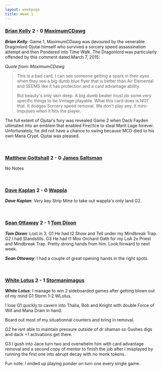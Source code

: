 ```yaml
---
layout: weekpage
title: Week 1
---
```




### [Brian Kelly](/BK1-Dragonlord-Mentor-Control) 2 - 0 [MaximumCDawg](/MCD1-Dark-Times)

***Brian Kelly***: Game 1, MaximumCDawg was devoured by the venerable Dragonlord Ojutai himself who survived a sorcery speed assassination attempt and then Pondered into Time Walk.  The Dragonlord was particularly offended by this comment dated March 7, 2015:

*Quote from: MaximumCDawg*

> This is a bad card.  I can see someone getting a spark in their eyes when they see a big dumb blue flyer that is better than Air Elemental and SEEMS like it has protection and a card advantage ability.
>
> But beauty's only skin deep.  A big dumb beater must do some very specific things to be Vintage playable.  What this card does is NOT that.
It dodges Sorcery speed removal.  We don't play any.  It mini-impulses when it hits the player.
>

The full extent of Ojutai's fury was revealed Game 2 when Dack Fayden ultimated into an emblem that enabled Fire//Ice to steal Marit Lage forever.  Unfortunately, he did not have a chance to swing because MCD died to his own Mana Crypt.  Ojutai was pleased.

<br />

### [Matthew Gottshall](/MG1-Mono-Blue-Control) 2 - 0 [James Saltsman](/JGS1-Stax)
No Notes

<br />

### [Dave Kaplan](/DK1-UR-Delver)  2 - 0 [Wappla](/W1-URg-Delver)

***Dave Kaplan***: Very key Strip Mine to take out wappla's only land G2.

<br />

### [Sean Ottaway](/SO1-Oath) 2 - 1 [Tom Dixon](/TD1-Landstill)

***Tom Dixon***: Lost in 3. G1 He had t2 Show and Tell under my Mindbreak Trap. G2 I had Standstills. G3 He had t1 Mox Orchard Oath for my LoA 2x Priest and Mindbreak Trap. Pretty strong hands from him. Look forward to next week.

***Sean Ottaway***: I had a couple of great opening hands in the right spots.

<br />

### [White Lotus](/WL1-Jeskai-Gush-Control) 2 - 1 [Stormanimagus](/ST1-Stone-Cold-Humans)

***White Lotus***:
I manage to win 2 sideboarded games after getting blown out of my mind G1 Storm 1-2 WLotus.

I lose G1 quickly to cavern into Thalia, Bob and Knight with double Force of Will and Mana Drain in hand.

Board out most of my situationnal counters and bring in removal.

G2 he isnt able to maintain pressure outside of dr shaman so Gushes digs and dack +1 activations get there.

G3 I gush into Jace turn two and overwhelm him with card advantage removal and a second copy of mentor to finish the job after I misplayed by running the first one into abrupt decay with no monk tokens.

Fun note: I ended up playing ponder on turn one every single game.




